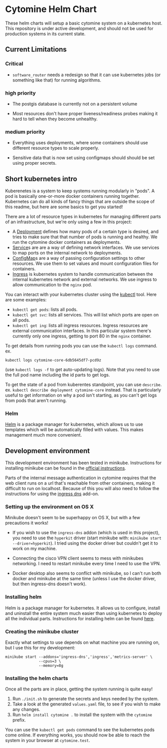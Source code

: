 Cytomine Helm Chart
===================

These helm charts will setup a basic cytomine system on a kubernetes host.
This repository is under active development, and should not be used for
production systems in its current state.

## Current Limitations

### Critical

- `software_router` needs a redesign so that it can use kubernetes jobs (or
  something like that) for running algorithms.

### high priority

- The postgis database is currently not on a persistent volume

- Most resources don't have proper liveness/readiness probes making it hard to
  tell when they become unhealthy.

### medium priority

- Everything uses deployments, where some containers should use different
  resource types to scale properly.

- Sensitive data that is now set using configmaps should should be set using
  proper secrets.

## Short kubernetes intro

Kuberenetes is a system to keep systems running modularly in "pods". A pod is
basically one-or-more docker containers running together. Kubernetes can do all
kinds of fancy things that are outside the scope of this readme, but here are
some basics to get you started!

There are a lot of resource types in kubernetes for managing different parts of
an infrastructure, but we're only using a few in this project:

- A
  [Deployment](https://kubernetes.io/docs/concepts/workloads/controllers/deployment/)
  defines how many pods of a certain type is desired, and tries to make sure
  that that number of pods is running and healthy. We run the cytomine docker
  containers as deployments.
- [Service](https://kubernetes.io/docs/concepts/services-networking/service/)s
  are are a way of defining network interfaces. We use services to map ports on
  the internal network to deployments.
- [ConfigMap](https://kubernetes.io/docs/concepts/configuration/configmap/)s
  are a way of passing configuration settings to other resources. We use them
  to set values and mount configuration files for containers.
- [Ingress](https://kubernetes.io/docs/concepts/services-networking/ingress/)
  is kubernetes system to handle communication between the internal kubernetes
  network and external networks. We use ingress to allow communication to the
  `nginx` pod.

You can interact with your kubernetes cluster using the
[kubectl](https://kubernetes.io/docs/reference/kubectl/overview/) tool. Here are
some examples:

- `kubectl get pods`: lists all pods.
- `kubectl get svc`: lists all services. This will list which ports are open on
  all pods.
- `kubectl get ing`: lists all ingress resources. Ingress resources are external
  communication interfaces. In this particular system there's currently only one
  ingress, getting to port 80 in the `nginx` container.

To get details from running pods you can use the `kubectl logs` command.
ex.
```
kubectl logs cytomine-core-6db5645df7-pcd9z
```
(use `kubectl logs -f` to get auto-updating logs). Note that you need to use the
full pod name including the id parts to get logs.

To get the state of a pod from kuberentes standpoint, you can use `describe`.
ex. `kubectl describe deployment cytomine-core` instead. That is particularly
useful to get information on why a pod isn't starting, as you can't get logs
from pods that aren't running.

### Helm

[Helm](https://helm.sh/docs/intro/install) is a package manager for kubernetes,
which allows us to use templates which will be automatically filled with values.
This makes management much more convenient.

## Development environment

This development environment has been tested in minikube. Instructions for
installing minikube can be found in the
[official instructions](https://minikube.sigs.k8s.io/docs/start/).

Parts of the internal message authentication in cytomine requires that the web
client runs on a url that's reachable from other containers, making it difficult
to run on localhost. Because of this you will also need to follow the
instructions for using the
[ingress dns](https://minikube.sigs.k8s.io/docs/handbook/addons/ingress-dns)
add-on.

### Setting up the environment on OS X

Minikube doesn't seem to be superhappy on OS X, but with a few precautions it
works!

-  If you wish to use the `ingress-dns` addon (which is used in this project),
   you need to use the `hyperkit` driver (start minikube with:
   `minikube start --driver=hyperkit`). I tried using the docker driver but
   couldn't get it to work on my machine.

-  Connecting the cisco VPN client seems to mess with minikubes networking. I
   need to restart minikube every time I need to use the VPN.

-  Docker desktop also seems to conflict with minikube, so I can't run both
   docker and minikube at the same time (unless I use the docker driver, but
   then ingress-dns doesn't work).

### Installing helm

Helm is a package manager for kubernetes. It allows us to configure, install and
uninstall the entire system much easier than using kubernetes to deploy all the
individual parts. Instructions for installing helm can be found
[here](https://helm.sh/docs/intro/install).

### Creating the minikube cluster

Exactly what settings to use depends on what machine you are running on, but I
use this for my development:
```
minikube start --addons='ingress-dns','ingress','metrics-server' \
               --cpus=3 \
               --memory=8g
```

### Installing the helm charts

Once all the parts are in place, getting the system running is quite easy!

 1) Run `./init.sh` to generate the secrets and keys needed by the system.
 2) Take a look at the generated `values.yaml` file, to see if you wish to make
    any changes.
 3) Run `helm install cytomine .` to install the system with the `cytomine`
    prefix.

You can use the `kubectl get pods` command to see the kubernetes pods come
online. If everything works, you should now be able to reach the system in your
browser at `cytomine.test`.
